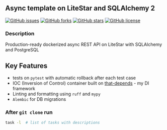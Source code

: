 ## Async template on LiteStar and SQLAlchemy 2

[![GitHub issues](https://img.shields.io/github/issues/modern-python/litestar-sqlalchemy-template)](https://github.com/modern-python/litestar-sqlalchemy-template/issues)
[![GitHub forks](https://img.shields.io/github/forks/modern-python/litestar-sqlalchemy-template)](https://github.com/modern-python/litestar-sqlalchemy-template/network)
[![GitHub stars](https://img.shields.io/github/stars/modern-python/litestar-sqlalchemy-template)](https://github.com/modern-python/litestar-sqlalchemy-template/stargazers)
[![GitHub license](https://img.shields.io/github/license/modern-python/litestar-sqlalchemy-template)](https://github.com/modern-python/litestar-sqlalchemy-template/blob/main/LICENSE)

### Description
Production-ready dockerized async REST API on LiteStar with SQLAlchemy and PostgreSQL

## Key Features
- tests on `pytest` with automatic rollback after each test case
- IOC (Inversion of Control) container built on [that-depends](https://github.com/modern-python/that-depends/) - my DI framework
- Linting and formatting using `ruff` and `mypy`
- `Alembic` for DB migrations

### After `git clone` run
```bash
task -l  # list of tasks with descriptions
```

